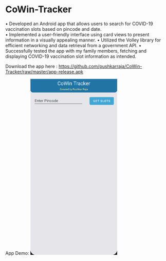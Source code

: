 # CoWin-Tracker
•	Developed an Android app that allows users to search for COVID-19 vaccination slots based on pincode and date.
<br>
•	Implemented a user-friendly interface using card views to present information in a visually appealing manner.
•	Utilized the Volley library for efficient networking and data retrieval from a government API.
•	Successfully tested the app with my family members, fetching and displaying COVID-19 vaccination slot information as intended.

Download the app here : https://github.com/pushkarraja/CoWin-Tracker/raw/master/app-release.apk

App Demo:
![Preview](https://github.com/pushkarraja/CoWin-Tracker/blob/master/demo_vaccine.gif)
